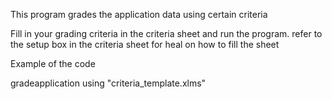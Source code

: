 This program grades the application data using certain criteria

Fill in your grading criteria in the criteria sheet and run the program. 
refer to the setup box in the criteria sheet for heal on how to fill the sheet

Example of the code

gradeapplication using "criteria_template.xlms"
